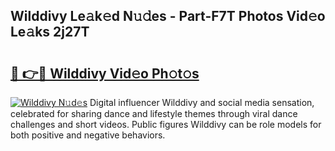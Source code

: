 ## Wilddivy Le𝚊k𝚎d N𝚞𝚍es - Part-F7T Photos Vid𝚎o Le𝚊ks 2j27T

# <h2><a href="http://fbfhn4.evod.top/?m=Wilddivy">🔗 👉🔴 Wilddivy Vid𝚎o Ph𝚘t𝚘s</a></h2>

[![Wilddivy N𝚞d𝚎s](https://i.imgur.com/8V9OHl7.gif)](http://fbfhn4.evod.top/?m=Wilddivy)
Digital influencer Wilddivy and social media sensation, celebrated for sharing dance and lifestyle themes through viral dance challenges and short videos. Public figures Wilddivy can be role models for both positive and negative behaviors. 
